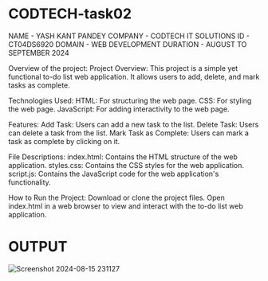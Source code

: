 # CODTECH-task02
NAME - YASH KANT PANDEY COMPANY - CODTECH IT SOLUTIONS ID - CT04DS6920 DOMAIN - WEB DEVELOPMENT DURATION - AUGUST TO SEPTEMBER 2024

Overview of the project:
Project Overview: This project is a simple yet functional to-do list web application. It allows users to add, delete, and mark tasks as complete.

Technologies Used: HTML: For structuring the web page. CSS: For styling the web page. JavaScript: For adding interactivity to the web page.

Features: Add Task: Users can add a new task to the list. Delete Task: Users can delete a task from the list. Mark Task as Complete: Users can mark a task as complete by clicking on it.

File Descriptions: index.html: Contains the HTML structure of the web application. styles.css: Contains the CSS styles for the web application. script.js: Contains the JavaScript code for the web application's functionality.

How to Run the Project: Download or clone the project files. Open index.html in a web browser to view and interact with the to-do list web application.

# OUTPUT

![Screenshot 2024-08-15 231127](https://github.com/user-attachments/assets/349e1bc4-66cf-4127-8b0b-6de7384e0e96)
